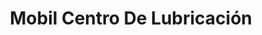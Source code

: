 ---
title: "Mobil Centro De Lubricación"
url: /barrios-unidos/mobil-centro-de-lubricacion/
shop: piezas de automóviles
---